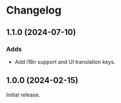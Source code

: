 # Changelog

## 1.1.0 (2024-07-10)

### Adds

* Add i18n support and UI translation keys.

## 1.0.0 (2024-02-15)

Initial release.
